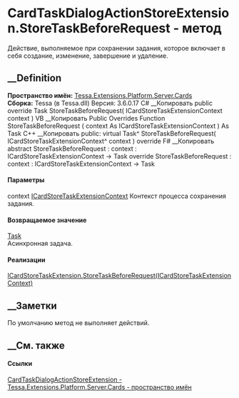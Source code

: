 # CardTaskDialogActionStoreExtension.StoreTaskBeforeRequest - метод
Действие, выполняемое при сохранении задания, которое включает в себя
создание, изменение, завершение и удаление.
## __Definition
 **Пространство имён:**
[Tessa.Extensions.Platform.Server.Cards](N_Tessa_Extensions_Platform_Server_Cards.htm)  
 **Сборка:** Tessa (в Tessa.dll) Версия: 3.6.0.17
C# __Копировать
     public override Task StoreTaskBeforeRequest(
    	ICardStoreTaskExtensionContext context
    )
VB __Копировать
     Public Overrides Function StoreTaskBeforeRequest ( 
    	context As ICardStoreTaskExtensionContext
    ) As Task
C++ __Копировать
     public:
    virtual Task^ StoreTaskBeforeRequest(
    	ICardStoreTaskExtensionContext^ context
    ) override
F# __Копировать
     abstract StoreTaskBeforeRequest : 
            context : ICardStoreTaskExtensionContext -> Task 
    override StoreTaskBeforeRequest : 
            context : ICardStoreTaskExtensionContext -> Task 
#### Параметры
context
[ICardStoreTaskExtensionContext](T_Tessa_Cards_Extensions_ICardStoreTaskExtensionContext.htm)
    Контекст процесса сохранения задания.
#### Возвращаемое значение
[Task](https://learn.microsoft.com/dotnet/api/system.threading.tasks.task)  
Асинхронная задача.
#### Реализации
[ICardStoreTaskExtension.StoreTaskBeforeRequest(ICardStoreTaskExtensionContext)](M_Tessa_Cards_Extensions_ICardStoreTaskExtension_StoreTaskBeforeRequest.htm)  
##  __Заметки
По умолчанию метод не выполняет действий.
##  __См. также
#### Ссылки
[CardTaskDialogActionStoreExtension -
](T_Tessa_Extensions_Platform_Server_Cards_CardTaskDialogActionStoreExtension.htm)
[Tessa.Extensions.Platform.Server.Cards - пространство
имён](N_Tessa_Extensions_Platform_Server_Cards.htm)
